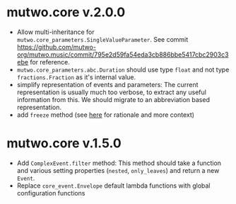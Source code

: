 # mutwo.core v.2.0.0

- Allow multi-inheritance for `mutwo.core_parameters.SingleValueParameter`. See commit https://github.com/mutwo-org/mutwo.music/commit/795e2d59fa54eda3cb886bbe5417cbc2903c3ebe for reference.
- `mutwo.core_parameters.abc.Duration` should use type `float` and not type `fractions.Fraction` as it's internal value.
- simplify representation of events and parameters: The current representation is usually much too verbose, to extract any useful information from this. We should migrate to an abbreviation based representation.
- add `freeze` method (see [here](https://github.com/mutwo-org/mutwo.core/blob/05711a7/mutwo/core_converters/tempos.py#L128-L133) for rationale and more context)


# mutwo.core v.1.5.0

- Add `ComplexEvent.filter` method: This method should take a function and various setting properties (`nested`, `only_leaves`) and return a new `Event`.
- Replace `core_event.Envelope` default lambda functions with global configuration functions

